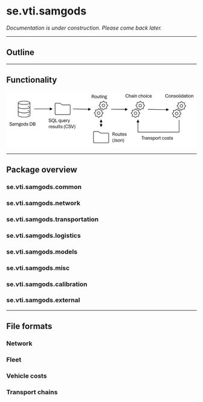 # se.vti.samgods

*Documentation is under construction. Please come back later.*

---

## Outline 

---


## Functionality

![](program-flow.png)

---

## Package overview

### se.vti.samgods.common

### se.vti.samgods.network

### se.vti.samgods.transportation

### se.vti.samgods.logistics

### se.vti.samgods.models

### se.vti.samgods.misc

### se.vti.samgods.calibration

### se.vti.samgods.external

---

## File formats

### Network

### Fleet

### Vehicle costs

### Transport chains

